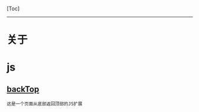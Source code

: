  [Toc]
 
 ---

# 关于

# js

## [backTop](https://github.com/piaohan/backtop)
```
这是一个页面从底部返回顶部的JS扩展
```
